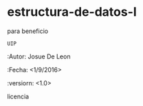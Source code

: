 # estructura-de-datos-I
para beneficio 

    UIP

:Autor: Josue De Leon

:Fecha: <1/9/2016>

:versiorn: <1.0>

licencia
